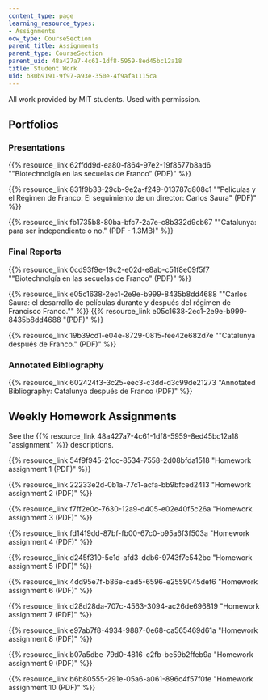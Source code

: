 ```yaml
---
content_type: page
learning_resource_types:
- Assignments
ocw_type: CourseSection
parent_title: Assignments
parent_type: CourseSection
parent_uid: 48a427a7-4c61-1df8-5959-8ed45bc12a18
title: Student Work
uid: b80b9191-9f97-a93e-350e-4f9afa1115ca
---
```


All work provided by MIT students. Used with permission.

Portfolios
----------

### Presentations

{{% resource_link 62ffdd9d-ea80-f864-97e2-19f8577b8ad6 "\"Biotechnolgía en las secuelas de Franco\" (PDF)" %}}

{{% resource_link 831f9b33-29cb-9e2a-f249-013787d808c1 "\"Películas y el Régimen de Franco: El seguimiento de un director: Carlos Saura\" (PDF)" %}}

{{% resource_link fb1735b8-80ba-bfc7-2a7e-c8b332d9cb67 "\"Catalunya: para ser independiente o no.\" (PDF - 1.3MB)" %}}

### Final Reports

{{% resource_link 0cd93f9e-19c2-e02d-e8ab-c51f8e09f5f7 "\"Biotechnolgía en las secuelas de Franco\" (PDF)" %}}

{{% resource_link e05c1638-2ec1-2e9e-b999-8435b8dd4688 "\"Carlos Saura: el desarrollo de películas durante y después del régimen de Francisco Franco.\"" %}} {{% resource_link e05c1638-2ec1-2e9e-b999-8435b8dd4688 "(PDF)" %}}

{{% resource_link 19b39cd1-e04e-8729-0815-fee42e682d7e "\"Catalunya después de Franco.\" (PDF)" %}}

### Annotated Bibliography

{{% resource_link 602424f3-3c25-eec3-c3dd-d3c99de21273 "Annotated Bibliography: Catalunya después de Franco (PDF)" %}}

Weekly Homework Assignments
---------------------------

See the {{% resource_link 48a427a7-4c61-1df8-5959-8ed45bc12a18 "assignment" %}} descriptions.

{{% resource_link 54f9f945-21cc-8534-7558-2d08bfda1518 "Homework assignment 1 (PDF)" %}}

{{% resource_link 22233e2d-0b1a-77c1-acfa-bb9bfced2413 "Homework assignment 2 (PDF)" %}}

{{% resource_link f7ff2e0c-7630-12a9-d405-e02e40f5c26a "Homework assignment 3 (PDF)" %}}

{{% resource_link fd1419dd-87bf-fb00-67c0-b95a6f3f503a "Homework assignment 4 (PDF)" %}}

{{% resource_link d245f310-5e1d-afd3-ddb6-9743f7e542bc "Homework assignment 5 (PDF)" %}}

{{% resource_link 4dd95e7f-b86e-cad5-6596-e2559045def6 "Homework assignment 6 (PDF)" %}}

{{% resource_link d28d28da-707c-4563-3094-ac26de696819 "Homework assignment 7 (PDF)" %}}

{{% resource_link e97ab7f8-4934-9887-0e68-ca565469d61a "Homework assignment 8 (PDF)" %}}

{{% resource_link b07a5dbe-79d0-4816-c2fb-be59b2ffeb9a "Homework assignment 9 (PDF)" %}}

{{% resource_link b6b80555-291e-05a6-a061-896c4f57f0fe "Homework assignment 10 (PDF)" %}}